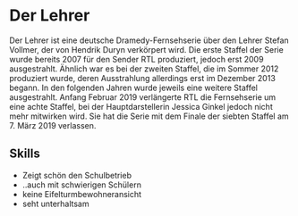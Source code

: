 # Der Lehrer
Der Lehrer ist eine deutsche Dramedy-Fernsehserie über den Lehrer Stefan Vollmer, der von Hendrik Duryn verkörpert wird. Die erste Staffel der Serie wurde bereits 2007 für den Sender RTL produziert, jedoch erst 2009 ausgestrahlt. Ähnlich war es bei der zweiten Staffel, die im Sommer 2012 produziert wurde, deren Ausstrahlung allerdings erst im Dezember 2013 begann. In den folgenden Jahren wurde jeweils eine weitere Staffel ausgestrahlt.
Anfang Februar 2019 verlängerte RTL die Fernsehserie um eine achte Staffel, bei der Hauptdarstellerin Jessica Ginkel jedoch nicht mehr mitwirken wird. Sie hat die Serie mit dem Finale der siebten Staffel am 7. März 2019 verlassen.
## Skills
* Zeigt schön den Schulbetrieb
* ..auch mit schwierigen Schülern
* keine Eifelturmbewohneransicht
* seht unterhaltsam

